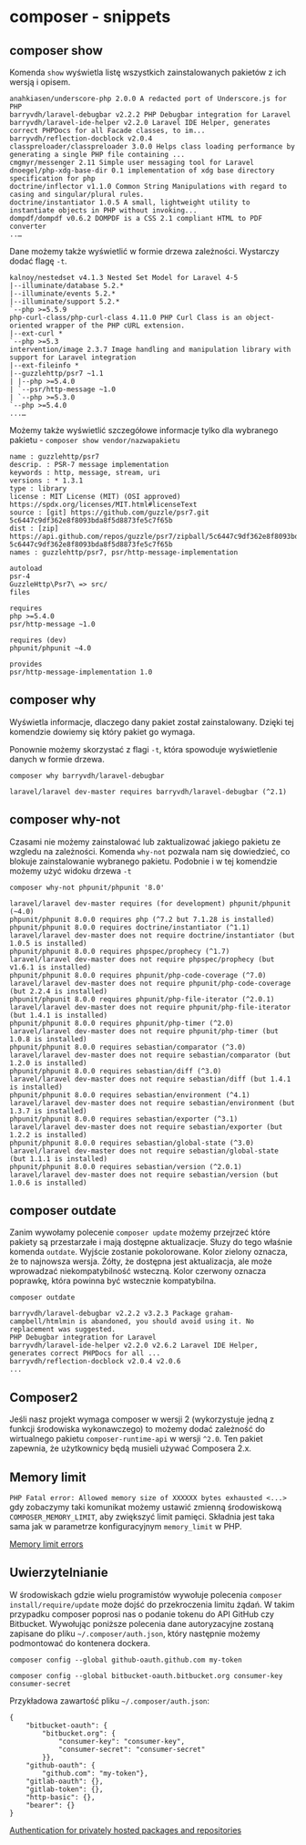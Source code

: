 # composer - snippets

## composer show

Komenda `show` wyświetla listę wszystkich zainstalowanych pakietów z ich wersją i opisem.

```
anahkiasen/underscore-php 2.0.0 A redacted port of Underscore.js for PHP
barryvdh/laravel-debugbar v2.2.2 PHP Debugbar integration for Laravel
barryvdh/laravel-ide-helper v2.2.0 Laravel IDE Helper, generates correct PHPDocs for all Facade classes, to im...
barryvdh/reflection-docblock v2.0.4
classpreloader/classpreloader 3.0.0 Helps class loading performance by generating a single PHP file containing ...
cmgmyr/messenger 2.11 Simple user messaging tool for Laravel
dnoegel/php-xdg-base-dir 0.1 implementation of xdg base directory specification for php
doctrine/inflector v1.1.0 Common String Manipulations with regard to casing and singular/plural rules.
doctrine/instantiator 1.0.5 A small, lightweight utility to instantiate objects in PHP without invoking...
dompdf/dompdf v0.6.2 DOMPDF is a CSS 2.1 compliant HTML to PDF converter
..…
```
Dane możemy także wyświetlić w formie drzewa zależności. Wystarczy dodać flagę `-t`.
```
kalnoy/nestedset v4.1.3 Nested Set Model for Laravel 4-5
|--illuminate/database 5.2.*
|--illuminate/events 5.2.*
|--illuminate/support 5.2.*
`--php >=5.5.9
php-curl-class/php-curl-class 4.11.0 PHP Curl Class is an object-oriented wrapper of the PHP cURL extension.
|--ext-curl *
`--php >=5.3
intervention/image 2.3.7 Image handling and manipulation library with support for Laravel integration
|--ext-fileinfo *
|--guzzlehttp/psr7 ~1.1
| |--php >=5.4.0
| `--psr/http-message ~1.0
| `--php >=5.3.0
`--php >=5.4.0
...…
```

Możemy także wyświetlić szczegółowe informacje tylko dla wybranego pakietu - `composer show vendor/nazwapakietu`

```
name : guzzlehttp/psr7
descrip. : PSR-7 message implementation
keywords : http, message, stream, uri
versions : * 1.3.1
type : library
license : MIT License (MIT) (OSI approved) https://spdx.org/licenses/MIT.html#licenseText
source : [git] https://github.com/guzzle/psr7.git 5c6447c9df362e8f8093bda8f5d8873fe5c7f65b
dist : [zip] https://api.github.com/repos/guzzle/psr7/zipball/5c6447c9df362e8f8093bda8f5d8873fe5c7f65b 5c6447c9df362e8f8093bda8f5d8873fe5c7f65b
names : guzzlehttp/psr7, psr/http-message-implementation

autoload
psr-4
GuzzleHttp\Psr7\ => src/
files

requires
php >=5.4.0
psr/http-message ~1.0

requires (dev)
phpunit/phpunit ~4.0

provides
psr/http-message-implementation 1.0
```


## composer why

Wyświetla informacje, dlaczego dany pakiet został zainstalowany. Dzięki tej komendzie dowiemy się który pakiet go wymaga.

Ponownie możemy skorzystać z flagi `-t`, która spowoduje wyświetlenie danych w formie drzewa.

`composer why barryvdh/laravel-debugbar`

```
laravel/laravel dev-master requires barryvdh/laravel-debugbar (^2.1)
```


## composer why-not

Czasami nie możemy zainstalować lub zaktualizować jakiego pakietu ze wzgledu na zależności.
Komenda `why-not` pozwala nam się dowiedzieć, co blokuje zainstalowanie wybranego pakietu.
Podobnie i w tej komendzie możemy użyć widoku drzewa `-t`

`composer why-not phpunit/phpunit '8.0'`

```
laravel/laravel dev-master requires (for development) phpunit/phpunit (~4.0)
phpunit/phpunit 8.0.0 requires php (^7.2 but 7.1.28 is installed)
phpunit/phpunit 8.0.0 requires doctrine/instantiator (^1.1)
laravel/laravel dev-master does not require doctrine/instantiator (but 1.0.5 is installed)
phpunit/phpunit 8.0.0 requires phpspec/prophecy (^1.7)
laravel/laravel dev-master does not require phpspec/prophecy (but v1.6.1 is installed)
phpunit/phpunit 8.0.0 requires phpunit/php-code-coverage (^7.0)
laravel/laravel dev-master does not require phpunit/php-code-coverage (but 2.2.4 is installed)
phpunit/phpunit 8.0.0 requires phpunit/php-file-iterator (^2.0.1)
laravel/laravel dev-master does not require phpunit/php-file-iterator (but 1.4.1 is installed)
phpunit/phpunit 8.0.0 requires phpunit/php-timer (^2.0)
laravel/laravel dev-master does not require phpunit/php-timer (but 1.0.8 is installed)
phpunit/phpunit 8.0.0 requires sebastian/comparator (^3.0)
laravel/laravel dev-master does not require sebastian/comparator (but 1.2.0 is installed)
phpunit/phpunit 8.0.0 requires sebastian/diff (^3.0)
laravel/laravel dev-master does not require sebastian/diff (but 1.4.1 is installed)
phpunit/phpunit 8.0.0 requires sebastian/environment (^4.1)
laravel/laravel dev-master does not require sebastian/environment (but 1.3.7 is installed)
phpunit/phpunit 8.0.0 requires sebastian/exporter (^3.1)
laravel/laravel dev-master does not require sebastian/exporter (but 1.2.2 is installed)
phpunit/phpunit 8.0.0 requires sebastian/global-state (^3.0)
laravel/laravel dev-master does not require sebastian/global-state (but 1.1.1 is installed)
phpunit/phpunit 8.0.0 requires sebastian/version (^2.0.1)
laravel/laravel dev-master does not require sebastian/version (but 1.0.6 is installed)
```


## composer outdate

Zanim wywołamy polecenie `composer update` możemy przejrzeć które pakiety są przestarzałe i mają dostępne aktualizacje. Słuzy do tego właśnie komenda `outdate`.
Wyjście zostanie pokolorowane. Kolor zielony oznacza, że to najnowsza wersja. Żółty, że dostępna jest aktualizacja, ale może wprowadzać niekompatybilność wsteczną. Kolor czerwony oznacza  poprawkę, która powinna być wstecznie kompatybilna.

`composer outdate`

```
barryvdh/laravel-debugbar v2.2.2 v3.2.3 Package graham-campbell/htmlmin is abandoned, you should avoid using it. No replacement was suggested.
PHP Debugbar integration for Laravel
barryvdh/laravel-ide-helper v2.2.0 v2.6.2 Laravel IDE Helper, generates correct PHPDocs for all ...
barryvdh/reflection-docblock v2.0.4 v2.0.6
...
```

## Composer2

Jeśli nasz projekt wymaga composer w wersji 2 (wykorzystuje jedną z funkcji środowiska wykonawczego) to możemy dodać zależność do wirtualnego pakietu `composer-runtime-api` w wersji `^2.0`.
Ten pakiet zapewnia, że użytkownicy będą musieli używać Composera 2.x.


## Memory limit

`PHP Fatal error: Allowed memory size of XXXXXX bytes exhausted <...>` gdy zobaczymy taki komunikat możemy ustawić zmienną środowiskową `COMPOSER_MEMORY_LIMIT`, aby zwiększyć limit pamięci. Składnia jest taka sama jak w parametrze konfiguracyjnym `memory_limit` w PHP.

[Memory limit errors](https://getcomposer.org/doc/articles/troubleshooting.md#memory-limit-errors)

## Uwierzytelnianie

W środowiskach gdzie wielu programistów wywołuje polecenia `composer install/require/update` może dojść do przekroczenia limitu żądań.
W takim przypadku composer poprosi nas o podanie tokenu do API GitHub czy Bitbucket. Wywołując poniższe polecenia dane autoryzacyjne zostaną zapisane do pliku `~/.composer/auth.json`,
który następnie możemy podmontować do kontenera dockera.

`composer config --global github-oauth.github.com my-token`

`composer config --global bitbucket-oauth.bitbucket.org consumer-key consumer-secret`

Przykładowa zawartość pliku `~/.composer/auth.json`:

```
{
    "bitbucket-oauth": {
        "bitbucket.org": {
            "consumer-key": "consumer-key",
            "consumer-secret": "consumer-secret"
        }},
    "github-oauth": {
        "github.com": "my-token"},
    "gitlab-oauth": {},
    "gitlab-token": {},
    "http-basic": {},
    "bearer": {}
}
```

[Authentication for privately hosted packages and repositories](https://getcomposer.org/doc/articles/authentication-for-private-packages.md)
